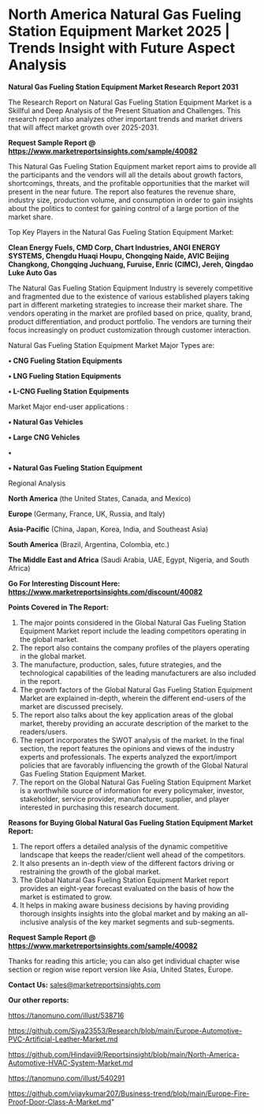 # North America Natural Gas Fueling Station Equipment Market 2025 | Trends Insight with Future Aspect Analysis

<strong>Natural Gas Fueling Station Equipment Market Research Report 2031</strong>

The Research Report on Natural Gas Fueling Station Equipment Market is a Skillful and Deep Analysis of the Present Situation and Challenges. This research report also analyzes other important trends and market drivers that will affect market growth over 2025-2031.

<strong>Request Sample Report @ <a href=https://www.marketreportsinsights.com/sample/40082>https://www.marketreportsinsights.com/sample/40082</a></strong>

This Natural Gas Fueling Station Equipment market report aims to provide all the participants and the vendors will all the details about growth factors, shortcomings, threats, and the profitable opportunities that the market will present in the near future. The report also features the revenue share, industry size, production volume, and consumption in order to gain insights about the politics to contest for gaining control of a large portion of the market share.

Top Key Players in the Natural Gas Fueling Station Equipment Market:

<strong>Clean Energy Fuels, CMD Corp, Chart Industries, ANGI ENERGY SYSTEMS, Chengdu Huaqi Houpu, Chongqing Naide, AVIC Beijing Changkong, Chongqing Juchuang, Furuise, Enric (CIMC), Jereh, Qingdao Luke Auto Gas</strong>

The Natural Gas Fueling Station Equipment Industry is severely competitive and fragmented due to the existence of various established players taking part in different marketing strategies to increase their market share. The vendors operating in the market are profiled based on price, quality, brand, product differentiation, and product portfolio. The vendors are turning their focus increasingly on product customization through customer interaction.

Natural Gas Fueling Station Equipment Market Major Types are:

<strong>•  CNG Fueling Station Equipments

•  LNG Fueling Station Equipments

•  L-CNG Fueling Station Equipments</strong>

Market Major end-user applications :

<strong>•  Natural Gas Vehicles

•  Large CNG Vehicles

•  

•  Natural Gas Fueling Station Equipment</strong>

Regional Analysis

</u><strong><b>North America</b></strong> (the United States, Canada, and Mexico)

<strong><b>Europe </b></strong>(Germany, France, UK, Russia, and Italy)

<strong><b>Asia-Pacific</b></strong> (China, Japan, Korea, India, and Southeast Asia)

<strong><b>South America</b></strong> (Brazil, Argentina, Colombia, etc.)

<strong><b>The Middle East and Africa</b></strong> (Saudi Arabia, UAE, Egypt, Nigeria, and South Africa)

<strong>Go For Interesting Discount Here: <a href=https://www.marketreportsinsights.com/discount/40082>https://www.marketreportsinsights.com/discount/40082</a></strong>

<strong>Points Covered in The Report:</strong>
<ol>
  <li>The major points considered in the Global Natural Gas Fueling Station Equipment Market report include the leading competitors operating in the global market.</li>
  <li>The report also contains the company profiles of the players operating in the global market.</li>
  <li>The manufacture, production, sales, future strategies, and the technological capabilities of the leading manufacturers are also included in the report.</li>
  <li>The growth factors of the Global Natural Gas Fueling Station Equipment Market are explained in-depth, wherein the different end-users of the market are discussed precisely.</li>
  <li>The report also talks about the key application areas of the global market, thereby providing an accurate description of the market to the readers/users.</li>
  <li>The report incorporates the SWOT analysis of the market. In the final section, the report features the opinions and views of the industry experts and professionals. The experts analyzed the export/import policies that are favorably influencing the growth of the Global Natural Gas Fueling Station Equipment Market.</li>
  <li>The report on the Global Natural Gas Fueling Station Equipment Market is a worthwhile source of information for every policymaker, investor, stakeholder, service provider, manufacturer, supplier, and player interested in purchasing this research document.</li>
</ol>
<strong>Reasons for Buying Global Natural Gas Fueling Station Equipment Market Report:</strong>

<ol>
  <li>The report offers a detailed analysis of the dynamic competitive landscape that keeps the reader/client well ahead of the competitors.</li>
  <li>It also presents an in-depth view of the different factors driving or restraining the growth of the global market.</li>
  <li>The Global Natural Gas Fueling Station Equipment Market report provides an eight-year forecast evaluated on the basis of how the market is estimated to grow.</li>
  <li>It helps in making aware business decisions by having providing thorough insights insights into the global market and by making an all-inclusive analysis of the key market segments and sub-segments.</li>
</ol>
<strong>Request Sample Report @ <a href=https://www.marketreportsinsights.com/sample/40082>https://www.marketreportsinsights.com/sample/40082</a></strong>


Thanks for reading this article; you can also get individual chapter wise section or region wise report version like Asia, United States, Europe.

<strong>Contact Us:</strong>
sales@marketreportsinsights.com

<strong>Our other reports:</strong>

<a href=https://tanomuno.com/illust/538716>https://tanomuno.com/illust/538716</a>

<a href=https://github.com/Siya23553/Research/blob/main/Europe-Automotive-PVC-Artificial-Leather-Market.md>https://github.com/Siya23553/Research/blob/main/Europe-Automotive-PVC-Artificial-Leather-Market.md</a>

<a href=https://github.com/Hindavii9/Reportsinsight/blob/main/North-America-Automotive-HVAC-System-Market.md>https://github.com/Hindavii9/Reportsinsight/blob/main/North-America-Automotive-HVAC-System-Market.md</a>

<a href=https://tanomuno.com/illust/540291>https://tanomuno.com/illust/540291</a>

<a href=https://github.com/vijaykumar207/Business-trend/blob/main/Europe-Fire-Proof-Door-Class-A-Market.md>https://github.com/vijaykumar207/Business-trend/blob/main/Europe-Fire-Proof-Door-Class-A-Market.md</a>"
